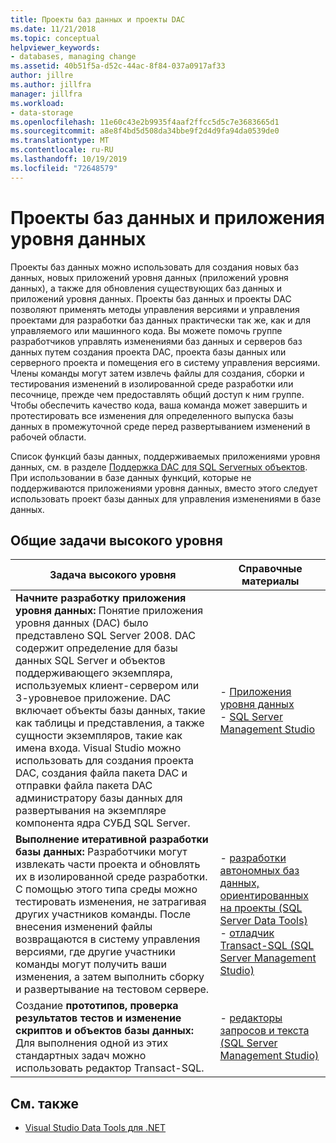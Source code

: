 ```yaml
---
title: Проекты баз данных и проекты DAC
ms.date: 11/21/2018
ms.topic: conceptual
helpviewer_keywords:
- databases, managing change
ms.assetid: 40b51f5a-d52c-44ac-8f84-037a0917af33
author: jillre
ms.author: jillfra
manager: jillfra
ms.workload:
- data-storage
ms.openlocfilehash: 11e60c43e2b9935f4aaf2ffcc5d5c7e3683665d1
ms.sourcegitcommit: a8e8f4bd5d508da34bbe9f2d4d9fa94da0539de0
ms.translationtype: MT
ms.contentlocale: ru-RU
ms.lasthandoff: 10/19/2019
ms.locfileid: "72648579"
---
```

# <a name="database-projects-and-data-tier-applications"></a>Проекты баз данных и приложения уровня данных

Проекты баз данных можно использовать для создания новых баз данных, новых приложений уровня данных (приложений уровня данных), а также для обновления существующих баз данных и приложений уровня данных. Проекты баз данных и проекты DAC позволяют применять методы управления версиями и управления проектами для разработки баз данных практически так же, как и для управляемого или машинного кода. Вы можете помочь группе разработчиков управлять изменениями баз данных и серверов баз данных путем создания проекта DAC, проекта базы данных или серверного проекта и помещения его в систему управления версиями. Члены команды могут затем извлечь файлы для создания, сборки и тестирования изменений в изолированной среде разработки или песочнице, прежде чем предоставлять общий доступ к ним группе. Чтобы обеспечить качество кода, ваша команда может завершить и протестировать все изменения для определенного выпуска базы данных в промежуточной среде перед развертыванием изменений в рабочей области.

Список функций базы данных, поддерживаемых приложениями уровня данных, см. в разделе [Поддержка DAC для SQL Serverных объектов](/sql/relational-databases/data-tier-applications/dac-support-for-sql-server-objects-and-versions). При использовании в базе данных функций, которые не поддерживаются приложениями уровня данных, вместо этого следует использовать проект базы данных для управления изменениями в базе данных.

## <a name="common-high-level-tasks"></a>Общие задачи высокого уровня

| Задача высокого уровня | Справочные материалы |
| - | - |
| **Начните разработку приложения уровня данных:** Понятие приложения уровня данных (DAC) было представлено SQL Server 2008. DAC содержит определение для базы данных SQL Server и объектов поддерживающего экземпляра, используемых клиент-сервером или 3-уровневое приложение. DAC включает объекты базы данных, такие как таблицы и представления, а также сущности экземпляров, такие как имена входа. Visual Studio можно использовать для создания проекта DAC, создания файла пакета DAC и отправки файла пакета DAC администратору базы данных для развертывания на экземпляре компонента ядра СУБД SQL Server. | - [Приложения уровня данных](/sql/relational-databases/data-tier-applications/data-tier-applications)<br />- [SQL Server Management Studio](/sql/ssms/sql-server-management-studio-ssms) |
| **Выполнение итеративной разработки базы данных:** Разработчики могут извлекать части проекта и обновлять их в изолированной среде разработки. С помощью этого типа среды можно тестировать изменения, не затрагивая других участников команды. После внесения изменений файлы возвращаются в систему управления версиями, где другие участники команды могут получить ваши изменения, а затем выполнить сборку и развертывание на тестовом сервере. | - [разработки автономных баз данных, ориентированных на проекты (SQL Server Data Tools)](/sql/ssdt/project-oriented-offline-database-development)<br />- [отладчик Transact-SQL (SQL Server Management Studio)](/sql/ssms/scripting/transact-sql-debugger) |
| Создание **прототипов, проверка результатов тестов и изменение скриптов и объектов базы данных:** Для выполнения одной из этих стандартных задач можно использовать редактор Transact-SQL. | - [редакторы запросов и текста (SQL Server Management Studio)](/sql/ssms/scripting/query-and-text-editors-sql-server-management-studio) |

## <a name="see-also"></a>См. также

- [Visual Studio Data Tools для .NET](../data-tools/visual-studio-data-tools-for-dotnet.md)